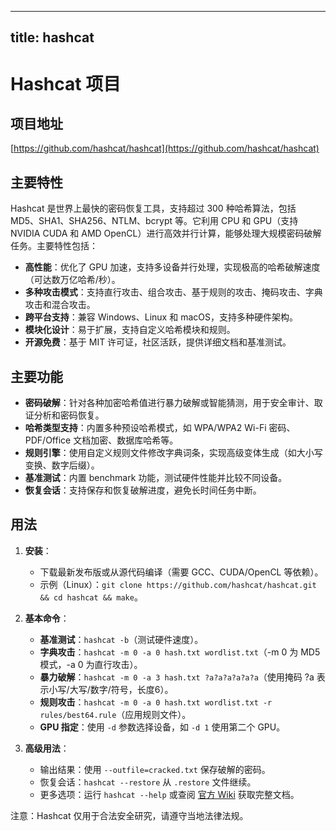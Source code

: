 
---
title: hashcat
---

# Hashcat 项目

## 项目地址
[https://github.com/hashcat/hashcat](https://github.com/hashcat/hashcat)

## 主要特性
Hashcat 是世界上最快的密码恢复工具，支持超过 300 种哈希算法，包括 MD5、SHA1、SHA256、NTLM、bcrypt 等。它利用 CPU 和 GPU（支持 NVIDIA CUDA 和 AMD OpenCL）进行高效并行计算，能够处理大规模密码破解任务。主要特性包括：
- **高性能**：优化了 GPU 加速，支持多设备并行处理，实现极高的哈希破解速度（可达数万亿哈希/秒）。
- **多种攻击模式**：支持直行攻击、组合攻击、基于规则的攻击、掩码攻击、字典攻击和混合攻击。
- **跨平台支持**：兼容 Windows、Linux 和 macOS，支持多种硬件架构。
- **模块化设计**：易于扩展，支持自定义哈希模块和规则。
- **开源免费**：基于 MIT 许可证，社区活跃，提供详细文档和基准测试。

## 主要功能
- **密码破解**：针对各种加密哈希值进行暴力破解或智能猜测，用于安全审计、取证分析和密码恢复。
- **哈希类型支持**：内置多种预设哈希模式，如 WPA/WPA2 Wi-Fi 密码、PDF/Office 文档加密、数据库哈希等。
- **规则引擎**：使用自定义规则文件修改字典词条，实现高级变体生成（如大小写变换、数字后缀）。
- **基准测试**：内置 benchmark 功能，测试硬件性能并比较不同设备。
- **恢复会话**：支持保存和恢复破解进度，避免长时间任务中断。

## 用法
1. **安装**：
   - 下载最新发布版或从源代码编译（需要 GCC、CUDA/OpenCL 等依赖）。
   - 示例（Linux）：`git clone https://github.com/hashcat/hashcat.git && cd hashcat && make`。

2. **基本命令**：
   - **基准测试**：`hashcat -b`（测试硬件速度）。
   - **字典攻击**：`hashcat -m 0 -a 0 hash.txt wordlist.txt`（-m 0 为 MD5 模式，-a 0 为直行攻击）。
   - **暴力破解**：`hashcat -m 0 -a 3 hash.txt ?a?a?a?a?a?a`（使用掩码 ?a 表示小写/大写/数字/符号，长度6）。
   - **规则攻击**：`hashcat -m 0 -a 0 hash.txt wordlist.txt -r rules/best64.rule`（应用规则文件）。
   - **GPU 指定**：使用 `-d` 参数选择设备，如 `-d 1` 使用第二个 GPU。

3. **高级用法**：
   - 输出结果：使用 `--outfile=cracked.txt` 保存破解的密码。
   - 恢复会话：`hashcat --restore` 从 `.restore` 文件继续。
   - 更多选项：运行 `hashcat --help` 或查阅 [官方 Wiki](https://hashcat.net/wiki/) 获取完整文档。

注意：Hashcat 仅用于合法安全研究，请遵守当地法律法规。